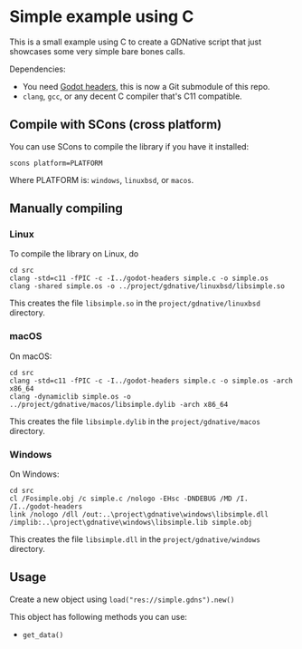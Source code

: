 # Simple example using C

This is a small example using C to create a GDNative script
that just showcases some very simple bare bones calls.

Dependencies:
 * You need [Godot headers](https://github.com/godotengine/godot-headers),
   this is now a Git submodule of this repo.
 * `clang`, `gcc`, or any decent C compiler that's C11 compatible.

## Compile with SCons (cross platform)
You can use SCons to compile the library if you have it installed:

```
scons platform=PLATFORM
```

Where PLATFORM is: `windows`, `linuxbsd`, or `macos`.


## Manually compiling

### Linux
To compile the library on Linux, do

```
cd src
clang -std=c11 -fPIC -c -I../godot-headers simple.c -o simple.os
clang -shared simple.os -o ../project/gdnative/linuxbsd/libsimple.so
```

This creates the file `libsimple.so` in the `project/gdnative/linuxbsd` directory.


### macOS
On macOS:

```
cd src
clang -std=c11 -fPIC -c -I../godot-headers simple.c -o simple.os -arch x86_64
clang -dynamiclib simple.os -o ../project/gdnative/macos/libsimple.dylib -arch x86_64
```

This creates the file `libsimple.dylib` in the `project/gdnative/macos` directory.


### Windows
On Windows:

```
cd src
cl /Fosimple.obj /c simple.c /nologo -EHsc -DNDEBUG /MD /I. /I../godot-headers
link /nologo /dll /out:..\project\gdnative\windows\libsimple.dll /implib:..\project\gdnative\windows\libsimple.lib simple.obj
```

This creates the file `libsimple.dll` in the `project/gdnative/windows` directory.


## Usage

Create a new object using `load("res://simple.gdns").new()`

This object has following methods you can use:
 * `get_data()`
